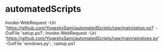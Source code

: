 # automatedScripts

Invoke-WebRequest -Uri 'https://github.com/YogeshxSaini/automatedScripts/raw/main/setup.ps1' -OutFile 'setup.ps1'; Invoke-WebRequest -Uri 'https://github.com/YogeshxSaini/automatedScripts/raw/main/windows.py' -OutFile 'windows.py'; .\setup.ps1
